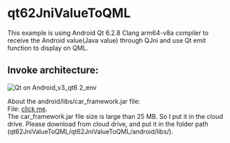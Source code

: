 # qt62JniValueToQML
This example is using Android Qt 6.2.8 Clang arm64-v8a compiler to  receive the Android value(Java value) through QJni and use Qt emit function to display on QML.  

## Invoke architecture:    
![Qt on Android_v3_qt6 2_env](https://github.com/dawi9840/qt62JniValueToQML/assets/19554347/0ffb54eb-946f-46e2-9580-7f1c227c75b9)   


About the android/libs/car_framework.jar file:    
File: [click me](https://drive.google.com/file/d/1uLDje9tRJMZqveUOVi5OUoK3VJaT2BBc/view).   
The car_framework.jar file size is large than 25 MB. So I put it in the cloud drive. Please download from cloud drive, and put it in the folder path (qt62JniValueToQML/qt62JniValueToQML/android/libs/).   



